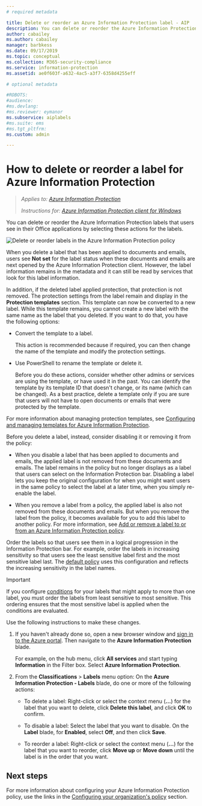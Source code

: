 ```yaml
---
# required metadata

title: Delete or reorder an Azure Information Protection label - AIP
description: You can delete or reorder the Azure Information Protection labels that users see.
author: cabailey
ms.author: cabailey
manager: barbkess
ms.date: 09/17/2019
ms.topic: conceptual
ms.collection: M365-security-compliance
ms.service: information-protection
ms.assetid: ae0f603f-a632-4ac5-a3f7-6358d4255eff

# optional metadata

#ROBOTS:
#audience:
#ms.devlang:
#ms.reviewer: eymanor
ms.subservice: aiplabels
#ms.suite: ems
#ms.tgt_pltfrm:
ms.custom: admin

---
```


# How to delete or reorder a label for Azure Information Protection

>*Applies to: [Azure Information Protection](https://azure.microsoft.com/pricing/details/information-protection)*
>
> *Instructions for: [Azure Information Protection client for Windows](faqs.md#whats-the-difference-between-the-azure-information-protection-client-and-the-azure-information-protection-unified-labeling-client)*

You can delete or reorder the Azure Information Protection labels that users see in their Office applications by selecting these actions for the labels.

![Delete or reorder labels in the Azure Information Protection policy](./media/info-protect-contextmenu.png)

When you delete a label that has been applied to documents and emails, users see **Not set** for the label status when these documents and emails are next opened by the Azure Information Protection client. However, the label information remains in the metadata and it can still be read by services that look for this label information.

In addition, if the deleted label applied protection, that protection is not removed. The protection settings from the label remain and display in the **Protection templates** section. This template can now be converted to a new label. While this template remains, you cannot create a new label with the same name as the label that you deleted. If you want to do that, you have the following options:

- Convert the template to a label. 
    
    This action is recommended because if required, you can then change the name of the template and modify the protection settings.

- Use PowerShell to rename the template or delete it.
    
    Before you do these actions, consider whether other admins or services are using the template, or have used it in the past. You can identify the template by its template ID that doesn't change, or its name (which can be changed). As a best practice, delete a template only if you are sure that users will not have to open documents or emails that were protected by the template.

For more information about managing protection templates, see [Configuring and managing templates for Azure Information Protection](configure-policy-templates.md).

Before you delete a label, instead, consider disabling it or removing it from the policy:
    
- When you disable a label that has been applied to documents and emails, the applied label is not removed from these documents and emails. The label remains in the policy but no longer displays as a label that users can select on the Information Protection bar. Disabling a label lets you keep the original configuration for when you might want users in the same policy to select the label at a later time, when you simply re-enable the label.

- When you remove a label from a policy, the applied label is also not removed from these documents and emails. But when you remove the label from the policy, it becomes available for you to add this label to another policy. For more information, see [Add or remove a label to or from an Azure Information Protection policy](configure-policy-add-remove-label.md).

Order the labels so that users see them in a logical progression in the Information Protection bar. For example, order the labels in increasing sensitivity so that users see the least sensitive label first and the most sensitive label last. The [default policy](configure-policy-default.md) uses this configuration and reflects the increasing sensitivity in the label names.

> [!IMPORTANT]
>If you configure [conditions](configure-policy-classification.md) for your labels that might apply to more than one label, you must order the labels from least sensitive to most sensitive. This ordering ensures that the most sensitive label is applied when the conditions are evaluated.


Use the following instructions to make these changes.

1. If you haven't already done so, open a new browser window and [sign in to the Azure portal](configure-policy.md#signing-in-to-the-azure-portal). Then navigate to the **Azure Information Protection** blade. 
    
    For example, on the hub menu, click **All services** and start typing **Information** in the Filter box. Select **Azure Information Protection**.

2. From the **Classifications** > **Labels** menu option: On the **Azure Information Protection - Labels** blade, do one or more of the following actions: 

    - To delete a label: Right-click or select the context menu (**...**) for the label that you want to delete, click **Delete this label**, and click **OK** to confirm. 

    - To disable a label: Select the label that you want to disable. On the **Label** blade, for **Enabled**, select **Off**, and then click **Save**.

    - To reorder a label: Right-click or select the context menu (**...**) for the label that you want to reorder, click **Move up** or **Move down** until the label is in the order that you want.  

## Next steps

For more information about configuring your Azure Information Protection policy, use the links in the [Configuring your organization's policy](configure-policy.md#configuring-your-organizations-policy) section.  


